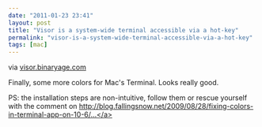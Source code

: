 ```yaml
---
date: "2011-01-23 23:41"
layout: post
title: "Visor is a system-wide terminal accessible via a hot-key"
permalink: "visor-is-a-system-wide-terminal-accessible-via-a-hot-key"
tags: [mac]
---
```


via <a href="http://visor.binaryage.com/">visor.binaryage.com</a>

Finally, some more colors for Mac's Terminal. Looks really good.

PS: the installation steps are non-intuitive, follow them or rescue yourself with the comment on <a href="http://blog.fallingsnow.net/2009/08/28/fixing-colors-in-terminal-app-on-10-6/#comment-22543">http://blog.fallingsnow.net/2009/08/28/fixing-colors-in-terminal-app-on-10-6/...</a>

</div>

